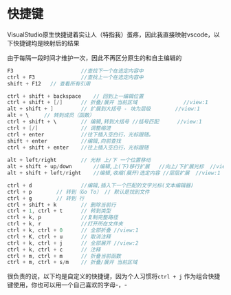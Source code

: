 # 快捷键

VisualStudio原生快捷键着实让人（特指我）蛋疼，因此我直接映射vscode，以下快捷键均是映射后的结果

由于每隔一段时间才维护一次，因此不再区分原生的和自主编辑的

```c++
F3						//查找下一个在选定内容中
ctrl + F3				//查找上一个在选定内容中
shift + F12   // 查看所有引用

ctrl + shift + backspace    // 回到上一编辑位置
ctrl + shift + [/]		// 折叠/展开 当前区域				//view:1
alt + shift + ]			// 扩展到大括号 - 块为层级		//view:1
alt + \		// 转到成员（函数）
ctrl + shift + \		// 编辑,转到大括号	//括号匹配		//view:1
ctrl + [/]				// 调整缩进
ctrl + enter    		//往下插入空白行，光标跟随。
shift + enter			//编辑,向前查找
ctrl + shift + enter	//往上插入空白行，光标跟随
    
alt + left/right		// 光标 上/下 一个位置移动
alt + shift + up/down		//编辑,上(下)移行扩展	//向上/下扩展光标	//view:1
alt + shift + left/right	//编辑,收缩(展开)选定内容	//层层扩展	//view:1

ctrl + d      			//编辑,插入下一个匹配的文字光标(文本编辑器)
ctrl + p		// 转到（Go To） // 默认是找到文件
ctrl + g		// 转到 行
ctrl + shift + k		// 删除当前行
ctrl + 1, ctrl + t		// 转到类型
ctrl + k, p				//复制完整路径
ctrl + k, r				//打开所在文件夹
ctrl + k, ctrl + 0		// 全部折叠	//view:1
ctrl + K, ctrl + u		// 取消注释
ctrl + k, ctrl + j		// 全部展开	//view:2
ctrl + k, ctrl + c   	// 注释
ctrl + m, ctrl + m   	// 折叠当前函数
ctrl + m, ctrl + s/m	// 折叠/展开 当前区域

```

很负责的说，以下均是自定义的快捷键，因为个人习惯将`ctrl + j` 作为组合快捷键使用，你也可以用一个自己喜欢的字母-，-

